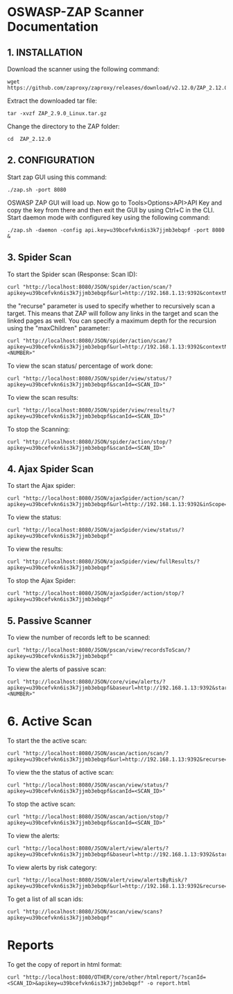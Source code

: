 # OSWASP-ZAP Scanner Documentation 

## 1. INSTALLATION
Download the scanner using the following command: 
```
wget https://github.com/zaproxy/zaproxy/releases/download/v2.12.0/ZAP_2.12.0_Linux.tar.gz 
```
Extract the downloaded tar file: 
```
tar -xvzf ZAP_2.9.0_Linux.tar.gz 
```
Change the directory to the ZAP folder: 
```
cd  ZAP_2.12.0
```
## 2. CONFIGURATION
Start zap GUI using this command: 
```
./zap.sh -port 8080
```
OSWASP ZAP GUI will load up. Now go to Tools>Options>API>API Key and copy the key from there and then exit the GUI by using Ctrl+C in the CLI. 
Start daemon mode with configured key using the following command: 
```
./zap.sh -daemon -config api.key=u39bcefvkn6is3k7jjmb3ebqpf -port 8080 &
```
## 3. Spider Scan
To start the Spider scan (Response: Scan ID): 
``` 
curl "http://localhost:8080/JSON/spider/action/scan/?apikey=u39bcefvkn6is3k7jjmb3ebqpf&url=http://192.168.1.13:9392&contextName=&recurse=true"
```
the "recurse" parameter is used to specify whether to recursively scan a target. This means that ZAP will follow any links in the target and scan the linked pages as well. You can specify a maximum depth for the recursion using the "maxChildren" parameter: 
```
curl "http://localhost:8080/JSON/spider/action/scan/?apikey=u39bcefvkn6is3k7jjmb3ebqpf&url=http://192.168.1.13:9392&contextName=&recurse=true&maxChildren=<NUMBER>"
```
To view the scan status/ percentage of work done: 
```
curl "http://localhost:8080/JSON/spider/view/status/?apikey=u39bcefvkn6is3k7jjmb3ebqpf&scanId=<SCAN_ID>"
```
To view the scan results: 
```
curl "http://localhost:8080/JSON/spider/view/results/?apikey=u39bcefvkn6is3k7jjmb3ebqpf&scanId=<SCAN_ID>"
```
To stop the Scanning:
```
curl "http://localhost:8080/JSON/spider/action/stop/?apikey=u39bcefvkn6is3k7jjmb3ebqpf&scanId=<SCAN_ID>"
```
## 4. Ajax Spider Scan
To start the Ajax spider:
```
curl "http://localhost:8080/JSON/ajaxSpider/action/scan/?apikey=u39bcefvkn6is3k7jjmb3ebqpf&url=http://192.168.1.13:9392&inScope=&contextName=&subtreeOnly="
```
To view the status:
```
curl "http://localhost:8080/JSON/ajaxSpider/view/status/?apikey=u39bcefvkn6is3k7jjmb3ebqpf" 
```
To view the results:
```
curl "http://localhost:8080/JSON/ajaxSpider/view/fullResults/?apikey=u39bcefvkn6is3k7jjmb3ebqpf" 
```
To stop the Ajax Spider:
```
curl "http://localhost:8080/JSON/ajaxSpider/action/stop/?apikey=u39bcefvkn6is3k7jjmb3ebqpf"
```
## 5. Passive Scanner
To view the number of records left to be scanned: 
```
curl "http://localhost:8080/JSON/pscan/view/recordsToScan/?apikey=u39bcefvkn6is3k7jjmb3ebqpf" 
```
To view the alerts of passive scan: 
```
curl "http://localhost:8080/JSON/core/view/alerts/?apikey=u39bcefvkn6is3k7jjmb3ebqpf&baseurl=http://192.168.1.13:9392&start=0&count=<NUMBER>" 
```
# 6. Active Scan
To start the the active scan:
```
curl "http://localhost:8080/JSON/ascan/action/scan/?apikey=u39bcefvkn6is3k7jjmb3ebqpf&url=http://192.168.1.13:9392&recurse=true&inScopeOnly=&scanPolicyName=&method=&postData=&contextId=" 
```
To view the the status of active scan:
```
curl "http://localhost:8080/JSON/ascan/view/status/?apikey=u39bcefvkn6is3k7jjmb3ebqpf&scanId=<SCAN_ID>" 
```
To stop the active scan:
```
curl "http://localhost:8080/JSON/ascan/action/stop/?apikey=u39bcefvkn6is3k7jjmb3ebqpf&scanId=<SCAN_ID>" 
```
To view the alerts:
```
curl "http://localhost:8080/JSON/alert/view/alerts/?apikey=u39bcefvkn6is3k7jjmb3ebqpf&baseurl=http://192.168.1.13:9392&start=0&count=5000&riskId=" 
```
To view alerts by risk category:
```
curl "http://localhost:8080/JSON/alert/view/alertsByRisk/?apikey=u39bcefvkn6is3k7jjmb3ebqpf&url=http://192.168.1.13:9392&recurse="
```
To get a list of all scan ids:
```
curl "http://localhost:8080/JSON/ascan/view/scans?apikey=u39bcefvkn6is3k7jjmb3ebqpf" 
```
# Reports
To get the copy of report in html format:
```
curl "http://localhost:8080/OTHER/core/other/htmlreport/?scanId=<SCAN_ID>&apikey=u39bcefvkn6is3k7jjmb3ebqpf" -o report.html   
```






























